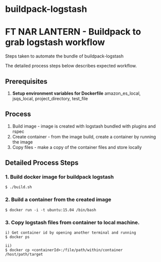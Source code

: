 buildpack-logstash
==================

# FT NAR LANTERN - Buildpack to grab logstash workflow

Steps taken to automate the bundle of buildpack-logstash

The detailed process steps below describes expected workflow.


## Prerequisites
1. **Setup environment variables for Dockerfile** amazon_es_local, jsqs_local, project_directory, test_file

## Process
1. Build image - image is created with logstash bundled with plugins and rspec
2. Create container - from the image build, create a container by running the image
3. Copy files - make a copy of the container files and store locally

## Detailed Process Steps

### 1. Build docker image for buildpack logstash
```
$ ./build.sh
```
### 2. Build a container from the created image
```
$ docker run -i -t ubuntu:15.04 /bin/bash
```
### 3. Copy logstash files from container to local machine.
```
i) Get container id by opening another terminal and running
$ docker ps

ii)
$ docker cp <containerId>:/file/path/within/container /host/path/target
```
